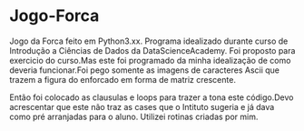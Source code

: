 # Jogo-Forca
Jogo da Forca feito em Python3.xx. Programa idealizado durante curso de Introdução a Ciências de Dados da DataScienceAcademy.
Foi proposto para exercicio do curso.Mas este foi programado da minha idealização de como deveria funcionar.Foi pego somente 
as imagens de caracteres Ascii que trazem a figura do enforcado em forma de matriz crescente.

Então foi colocado as clausulas e loops para trazer a tona este código.Devo acrescentar que este não traz as cases que o
Intituto sugeria e já dava como pré arranjadas para o aluno. Utilizei rotinas criadas por mim.



